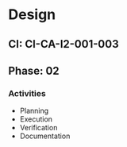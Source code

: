 # Design

## CI: CI-CA-I2-001-003
## Phase: 02

### Activities
- Planning
- Execution
- Verification
- Documentation
